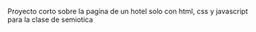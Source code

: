 Proyecto corto sobre la pagina de un hotel solo con html, css y javascript para la clase de semiotica
